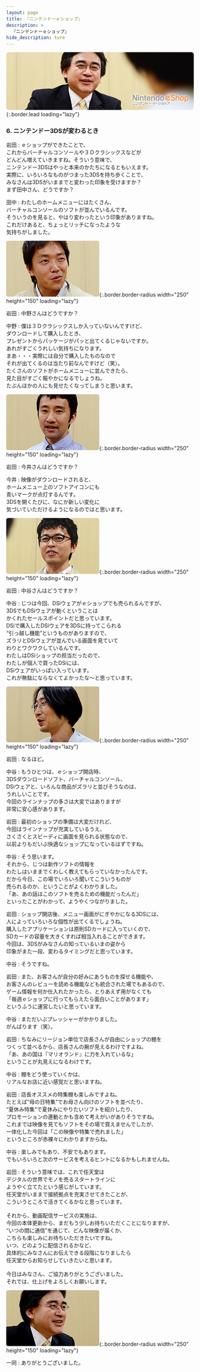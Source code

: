 ```yaml
---
layout: page
title: 『ニンテンドーｅショップ』
description: >
  『ニンテンドーｅショップ』
hide_description: ture
---
```


![](/interviews/jp/3ds/eshop/vol1/img/mainvisual6.jpg){:.border.lead loading="lazy"}

### 6. ニンテンドー3DSが変わるとき

岩田
: ｅショップができたことで、<br>これからバーチャルコンソールや３Ｄクラシックスなどが<br>どんどん増えていきますね。そういう意味で、<br>ニンテンドー3DSはやっと本来のかたちになるともいえます。<br>実際に、いろいろなものがつまった3DSを持ち歩くことで、<br>みなさんは3DSがいままでと変わった印象を受けますか？<br>まず田中さん、どうですか？

田中
: わたしのホームメニューにはたくさん、<br>バーチャルコンソールのソフトが並んでいるんです。<br>そういうのを見ると、やはり変わったという印象がありますね。<br>これだけあると、ちょっとリッチになったような<br>気持ちがしました。

![](/interviews/jp/3ds/eshop/vol1/img/photo14.jpg){:.border.border-radius width="250" height="150"  loading="lazy"}

岩田
: 中野さんはどうですか？

中野
: 僕は３Ｄクラシックスしか入っていないんですけど、<br>ダウンロードして購入したとき、<br>プレゼントからパッケージがパッと出てくるじゃないですか。<br>あれがすごくうれしい気持ちになります。<br>まあ・・・実際には自分で購入したものなので<br>それが出てくるのは当たり前なんですけど（笑）。<br>たくさんのソフトがホームメニューに並んできたら、<br>見た目がすごく賑やかになるでしょうね。<br>たぶんほかの人にも見せたくなってしまうと思います。

![](/interviews/jp/3ds/eshop/vol1/img/photo15.jpg){:.border.border-radius width="250" height="150"  loading="lazy"}

岩田
: 今井さんはどうですか？

今井
: 映像がダウンロードされると、<br>ホームメニュー上のソフトアイコンにも<br>青いマークが点灯するんです。<br>3DSを開くたびに、なにか新しい変化に<br>気づいていただけるようになるのではと思います。

![](/interviews/jp/3ds/eshop/vol1/img/photo16.jpg){:.border.border-radius width="250" height="150"  loading="lazy"}

岩田
: 中谷さんはどうですか？

中谷
: じつは今回、DSiウェアがｅショップでも売られるんですが、<br>3DSでもDSiウェアが動くということは<br>かくれたセールスポイントだと思っています。<br>DSiで購入したDSiウェアを3DSに持ってこられる<br>“引っ越し機能”というものがありますので、<br>ズラリとDSiウェアが並んでいる画面を見ていて<br>わりとワクワクしているんです。<br>わたしはDSiショップの担当だったので、<br>わたしが個人で買ったDSiには、<br>DSiウェアがいっぱい入っています。<br>これが無駄にならなくてよかったな～と思っています。

![](/interviews/jp/3ds/eshop/vol1/img/photo17.jpg){:.border.border-radius width="250" height="150"  loading="lazy"}

岩田
: なるほど。

中谷
: もうひとつは、ｅショップ開店時、<br>3DSダウンロードソフト、バーチャルコンソール、<br>DSiウェアと、いろんな商品がズラリと並びそうなのは、<br>うれしいことです。<br>今回のラインナップの多さは大変ではありますが<br>非常に安心感があります。

岩田
: 最初のショップの準備は大変だけれど、<br>今回はラインナップが充実しているうえ、<br>さくさくとスピーディに画面を見られる状態なので、<br>以前よりもだいぶ快適なショップになっているはずですね。

中谷
: そう思います。<br>それから、じつは新作ソフトの情報を<br>わたしはいままでくわしく教えてもらっていなかったんです。<br>だから今日、この場でいろいろ聞いてこういうものが<br>売られるのか、ということがよくわかりました。<br>「あ、あの話はこのソフトを売るための機能だったんだ」<br>といったことがわかって、ようやくつながりました。

岩田
: ショップ開店後、メニュー画面がにぎやかになる3DSには、<br>人によっていろいろな個性が出てくるでしょうね。<br>購入したアプリケーションは原則SDカードに入っていくので、<br>SDカードの容量を大きくすれば相当入れることができます。<br>今回は、3DSがみなさんの知っているいまの姿から<br>印象がまた一段、変わるタイミングだと思っています。

中谷
: そうですね。

岩田
: また、お客さんが自分の好みにあうものを探せる機能や、<br>お客さんのレビューを読める機能なども統合された場でもあるので、<br>ゲーム情報を何か仕入れたかったら、とりあえず用がなくても<br>「毎週ｅショップに行ってもらえたら面白いことがあります」<br>というふうに運営したいと思っています。

中谷
: まただいぶプレッシャーがかかりました。<br>がんばります（笑）。

岩田
: ちなみにリージョン単位で店長さんが自由にショップの棚を<br>つくって並べるから、店長さんの腕が見えるわけですよね。<br>「あ、あの国は『マリオランド』に力を入れているな」<br>ということが丸見えになるわけです。

中谷
: 棚をどう使っていくかは、<br>リアルなお店に近い感覚だと思いますね。

岩田
: 店長オススメの特集棚も楽しみですよね。<br>たとえば“母の日特集”でお母さん向けのソフトを並べたり、<br>“夏休み特集”で夏休みにやりたいソフトを紹介したり、<br>プロモーションの連動とかも含めて考えがいがありそうですね。<br>これまでは映像を見てもソフトをその場で買えませんでしたが、<br>一体化した今回は「この映像や特集で売れました」<br>というところが赤裸々にわかりますからね。

中谷
: 楽しみでもあり、不安でもあります。<br>でもいろいろと次のサービスを考えるヒントになるかもしれませんね。

岩田
: そういう意味では、これで任天堂は<br>デジタルの世界でモノを売るスタートラインに<br>ようやく立てたという感じがしています。<br>任天堂がいままで接続拠点を充実させてきたことが、<br>こういうところで活きてくるかなと思っています。<br><br>それから、動画配信サービスの実施は、<br>今回の本体更新から、まだもう少しお待ちいただくことになりますが、<br>“いつの間に通信”を通じて、どんな映像が届くか、<br>こちらも楽しみにお待ちいただきたいですね。<br>いつ、どのように配信されるかなど、<br>具体的にみなさんにお伝えできる段階になりましたら<br>任天堂からお知らせしていきたいと思います。<br><br>今日はみなさん、ご協力ありがとうございました。<br>それでは、仕上げをよろしくお願いします。

![](/interviews/jp/3ds/eshop/vol1/img/photo18.jpg){:.border.border-radius width="250" height="150"  loading="lazy"}

一同
: ありがとうございました。
